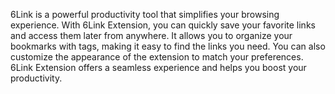 6Link is a powerful productivity tool that simplifies your browsing experience. With 6Link Extension, you can quickly save your favorite links and access them later from anywhere. It allows you to organize your bookmarks with tags, making it easy to find the links you need. You can also customize the appearance of the extension to match your preferences. 6Link Extension offers a seamless experience and helps you boost your productivity.
